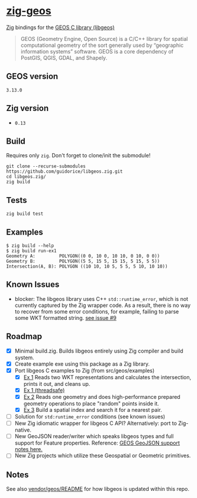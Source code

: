 # [zig-geos](https://github.com/guidorice/libgeos.zig.git)
[Zig](https://ziglang.org) bindings for the [GEOS C library (libgeos)](https://libgeos.org/)

> GEOS (Geometry Engine, Open Source) is a C/C++ library for spatial computational geometry of the sort generally used by “geographic information systems” software. GEOS is a core dependency of PostGIS, QGIS, GDAL, and Shapely.

## GEOS version

`3.13.0`

## Zig version

* `0.13`

## Build

Requires only `zig`. Don't forget to clone/init the submodule!

```shell
git clone --recurse-submodules https://github.com/guidorice/libgeos.zig.git
cd libgeos.zig/
zig build
```

## Tests

```shell
zig build test
```

## Examples

```shell
$ zig build --help
$ zig build run-ex1
Geometry A:         POLYGON((0 0, 10 0, 10 10, 0 10, 0 0))
Geometry B:         POLYGON((5 5, 15 5, 15 15, 5 15, 5 5))
Intersection(A, B): POLYGON ((10 10, 10 5, 5 5, 5 10, 10 10))
```

## Known Issues

* blocker: The libgeos library uses C++ `std::runtime_error`, which is not currently
captured by the Zig wrapper code. As a result, there is no way to recover from
some error conditions, for example, failing to parse some WKT formatted string.
[see issue #9](https://github.com/guidorice/libgeos.zig/issues/9)

## Roadmap

* [x] Minimal build.zig. Builds libgeos entirely using Zig compiler and build system.
* [x] Create example exe using this package as a Zig library.
* [x] Port libgeos C examples to Zig (from src/geos/examples)
  * [x] [Ex 1](src/examples/ex1.zig) Reads two WKT representations and calculates the intersection, prints it out, and cleans up.
  * [x] [Ex 1 (threadsafe)](src/examples/ex1_threadsafe.zig)
  * [x] [Ex 2](src/examples/ex2.zig) Reads one geometry and does high-performance prepared geometry operations to place "random" points inside it.
  * [x] [Ex 3](src/examples/ex3.zig) Build a spatial index and search it for a nearest pair.
* [ ] Solution for `std:runtime_error` conditions (see known issues)
* [ ] New Zig idiomatic wrapper for libgeos C API? Alternatively: port to Zig-native.
* [ ] New GeoJSON reader/writer which speaks libgeos types and full support for Feature properties. Reference: [GEOS GeoJSON support notes here.](https://libgeos.org/specifications/geojson/)
* [ ] New Zig projects which utilize these Geospatial or Geometric primitives.

## Notes

See also [vendor/geos/README](src/vendor/geos/README.md) for how libgeos is
updated within this repo.
